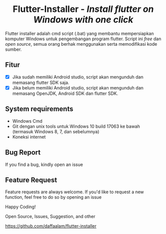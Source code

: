 <h1 align="center">Flutter-Installer - <i>Install flutter on Windows with one click</i></h1>

Flutter installer adalah cmd script (.bat) yang membantu mempersiapkan komputer Windows untuk pengembangan program flutter. Script ini *free* dan *open source*, semua orang berhak menggunakan serta memodifikasi kode sumber.

## Fitur
- [x] Jika sudah memiliki Android studio, script akan mengunduh dan memasang flutter SDK saja.
- [x] Jika belum memiliki Android studio, script akan mengunduh dan memasang OpenJDK, Android SDK dan flutter SDK.

## System requirements
- Windows Cmd
- Git dengan unix tools untuk Windows 10 build 17063 ke bawah (termasuk Windows 8, 7, dan sebelumnya)
- Koneksi internet

## Bug Report

If you find a bug, kindly open an issue

## Feature Request

Feature requests are always welcome. If you'd like to request a new function, feel free to do so by opening an issue



Happy Coding!

Open Source, Issues, Suggestion, and other

https://github.com/daffaalam/flutter-installer
